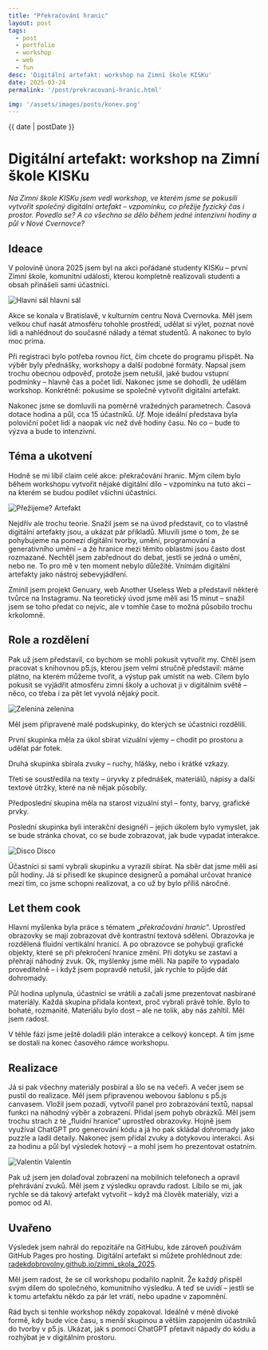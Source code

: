 ```yaml
---
title: "Překračování hranic"
layout: post
tags: 
  - post
  - portfolio
  - workshop
  - web
  - fun
desc: 'Digitální artefakt: workshop na Zimní škole KISKu'
date: 2025-03-24
permalink: '/post/prekracovani-hranic.html'

img: '/assets/images/posts/konev.png'
---
```


<p>{{ date | postDate }}</p>

# Digitální artefakt: workshop na Zimní škole KISKu

*Na Zimní škole KISKu jsem vedl workshop, ve kterém jsme se pokusili vytvořit společný digitální artefakt – vzpomínku, co přežije fyzický čas i prostor. Povedlo se? A co všechno se dělo během jedné intenzivní hodiny a půl v Nové Cvernovce?*

## Ideace

V polovině února 2025 jsem byl na akci pořádané studenty KISKu – první Zimní škole, komunitní události, kterou kompletně realizovali studenti a obsah přinášeli sami účastníci. 

<div class="polaroid left">
    <img src="/assets/images/posts/zs-prostor.jpg" alt="Hlavní sál">
    <span>hlavní sál</span>
</div>

Akce se konala v Bratislavě, v kulturním centru Nová Cvernovka. Měl jsem velkou chuť nasát atmosféru tohohle prostředí, udělat si výlet, poznat nové lidi a nahlédnout do současné nálady a témat studentů. A nakonec to bylo moc prima.

Při registraci bylo potřeba rovnou říct, čím chcete do programu přispět. Na výběr byly přednášky, workshopy a další podobné formáty. Napsal jsem trochu obecnou odpověď, protože jsem netušil, jaké budou vstupní podmínky – hlavně čas a počet lidí. Nakonec jsme se dohodli, že udělám workshop. Konkrétně: pokusíme se společně vytvořit digitální artefakt.

Nakonec jsme se domluvili na poměrně vražedných parametrech. Časová dotace hodina a půl, cca 15 účastníků. *Uf.* Moje ideální představa byla poloviční počet lidí a naopak víc než dvě hodiny času. No co – bude to výzva a bude to intenzivní.

## Téma a ukotvení

Hodně se mi líbil claim celé akce: překračování hranic. Mým cílem bylo během workshopu vytvořit nějaké digitální dílo – vzpomínku na tuto akci – na kterém se budou podílet všichni účastníci.

<div class="polaroid right">
    <img src="/assets/images/posts/zs-prezijeme.jpg" alt="Přežijeme?">
    <span>Artefakt</span>
</div>

Nejdřív ale trochu teorie. Snažil jsem se na úvod představit, co to vlastně digitální artefakty jsou, a ukázat pár příkladů. Mluvili jsme o tom, že se pohybujeme na pomezí digitální tvorby, umění, programování a generativního umění – a že hranice mezi těmito oblastmi jsou často dost rozmazané. Nechtěl jsem zabřednout do debat, jestli se jedná o umění, nebo ne. To pro mě v ten moment nebylo důležité. Vnímám digitální artefakty jako nástroj sebevyjádření.

Zmínil jsem projekt Genuary, web Another Useless Web a představil některé tvůrce na Instagramu. Na teoretický úvod jsme měli asi 15 minut – snažil jsem se toho předat co nejvíc, ale v tomhle čase to možná působilo trochu krkolomně.

## Role a rozdělení

Pak už jsem představil, co bychom se mohli pokusit vytvořit my. Chtěl jsem pracovat s knihovnou p5.js, kterou jsem velmi stručně představil: máme plátno, na kterém můžeme tvořit, a výstup pak umístit na web. Cílem bylo pokusit se vyjádřit atmosféru zimní školy a uchovat ji v digitálním světě – něco, co třeba i za pět let vyvolá nějaký pocit.

<div class="polaroid left">
    <img src="/assets/images/posts/zs-rajcata.jpg" alt="Zelenina">
    <span>zelenina</span>
</div>

Měl jsem připravené malé podskupinky, do kterých se účastníci rozdělili.

První skupinka měla za úkol sbírat vizuální vjemy – chodit po prostoru a udělat pár fotek.

Druhá skupinka sbírala zvuky – ruchy, hlášky, nebo i krátké vzkazy.

Třetí se soustředila na texty – úryvky z přednášek, materiálů, nápisy a další textové útržky, které na ně nějak působily.

Předposlední skupina měla na starost vizuální styl – fonty, barvy, grafické prvky.

Poslední skupinka byli interakční designéři – jejich úkolem bylo vymyslet, jak se bude stránka chovat, co se bude zobrazovat, jak bude vypadat interakce.

<div class="polaroid right">
    <img src="/assets/images/posts/zs-koule.jpg" alt="Disco">
    <span>Disco</span>
</div>

Účastníci si sami vybrali skupinku a vyrazili sbírat. Na sběr dat jsme měli asi půl hodiny. Já si přisedl ke skupince designerů a pomáhal určovat hranice mezi tím, co jsme schopni realizovat, a co už by bylo příliš náročné.

## Let them cook

Hlavní myšlenka byla práce s tématem „*překračování hranic*“. Uprostřed obrazovky se mají zobrazovat dvě kontrastní textová sdělení. Obrazovka je rozdělená fluidní vertikální hranicí. A po obrazovce se pohybují grafické objekty, které se při překročení hranice změní. Při dotyku se zastaví a přehrají náhodný zvuk. Ok, myšlenky jsme měli. Na papíře to vypadalo proveditelně – i když jsem popravdě netušil, jak rychle to půjde dát dohromady.

Půl hodina uplynula, účastníci se vrátili a začali jsme prezentovat nasbírané materiály. Každá skupina přidala kontext, proč vybrali právě tohle. Bylo to bohaté, rozmanité. Materiálu bylo dost – ale ne tolik, aby nás zahltil. Měl jsem radost.

V téhle fázi jsme ještě doladili plán interakce a celkový koncept. A tím jsme se dostali na konec časového rámce workshopu.

## Realizace

Já si pak všechny materiály posbíral a šlo se na večeři. A večer jsem se pustil do realizace. Měl jsem připravenou webovou šablonu s p5.js canvasem. Vložil jsem pozadí, vytvořil panel pro zobrazování textů, napsal funkci na náhodný výběr a zobrazení. Přidal jsem pohyb obrázků. Měl jsem trochu strach z té „fluidní hranice“ uprostřed obrazovky. Hojně jsem využíval ChatGPT pro generování kódu a já ho pak skládal dohromady jako puzzle a ladil detaily. Nakonec jsem přidal zvuky a dotykovou interakci. Asi za hodinu a půl byl výsledek hotový – a mohl jsem ho prezentovat ostatním.

<div class="polaroid left">
    <img src="/assets/images/posts/zs-valentin.jpg" alt="Valentín">
    <span>Valentín</span>
</div>

Pak už jsem jen dolaďoval zobrazení na mobilních telefonech a opravil přehrávání zvuků. Měl jsem z výsledku opravdu radost. Líbilo se mi, jak rychle se dá takový artefakt vytvořit – když má člověk materiály, vizi a pomoc od AI.

## Uvařeno

Výsledek jsem nahrál do repozitáře na GitHubu, kde zároveň používám GitHub Pages pro hosting. Digitální artefakt si můžete prohlédnout zde: [radekdobrovolny.github.io/zimni_skola_2025](https://radekdobrovolny.github.io/zimni_skola_2025/).

Měl jsem radost, že se cíl workshopu podařilo naplnit. Že každý přispěl svým dílem do společného, komunitního výsledku. A teď se uvidí – jestli se k tomu artefaktu někdo za pár let vrátí, nebo upadne v zapomnění.

Rád bych si tenhle workshop někdy zopakoval. Ideálně v méně divoké formě, kdy bude více času, s menší skupinou a větším zapojením účastníků do tvorby v p5.js. Ukázat, jak s pomocí ChatGPT přetavit nápady do kódu a rozhýbat je v digitálním prostoru.
